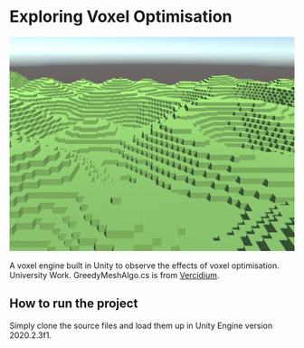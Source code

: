 # Exploring Voxel Optimisation

![Exploring Voxel Optimisation](https://github.com/stan-davis/voxel-optimisation/blob/master/project_image.jpg)

A voxel engine built in Unity to observe the effects of voxel optimisation. University Work. GreedyMeshAlgo.cs is from [Vercidium](https://gist.github.com/Vercidium/a3002bd083cce2bc854c9ff8f0118d33).

## How to run the project
Simply clone the source files and load them up in Unity Engine version 2020.2.3f1.
